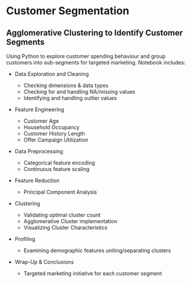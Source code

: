 # Customer Segmentation 

## Agglomerative Clustering to Identify Customer Segments

Using Python to explore customer spending behaviour and group customers into sub-segments for targeted marketing. Notebook includes:

- Data Exploration and Cleaning
    * Checking dimensions & data types
    * Checking for and handling NA/missing values
    * Identifying and handling outlier values

- Feature Engineering
    * Customer Age
    * Household Occupancy
    * Customer History Length
    * Offer Campaign Utilization

- Data Preprocessing
    * Categorical feature encoding
    * Continuous feature scaling

- Feature Reduction
    * Principal Component Analysis

- Clustering
    * Validating optimal cluster count
    * Agglomerative Cluster implementation
    * Visualizing Cluster Characteristics

- Profiling
    * Examining demographic features uniting/separating clusters

- Wrap-Up & Conclusions
    * Targeted marketing initiative for each customer segment
